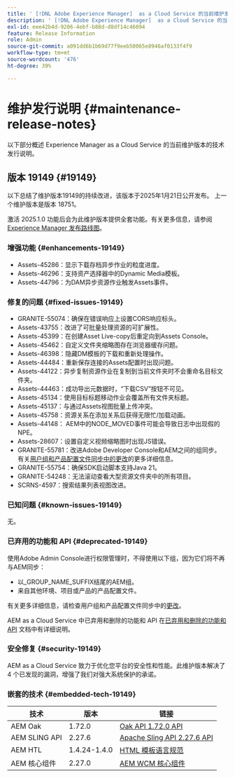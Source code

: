 ```yaml
---
title: ' [!DNL Adobe Experience Manager]  as a Cloud Service 的当前维护发行说明。'
description: ' [!DNL Adobe Experience Manager]  as a Cloud Service 的当前维护发行说明。'
exl-id: eee42b4d-9206-4ebf-b88d-d8df14c46094
feature: Release Information
role: Admin
source-git-commit: a091dd6b1b69d77f9eeb50065e8946af0133f4f9
workflow-type: tm+mt
source-wordcount: '476'
ht-degree: 39%

---
```



# 维护发行说明 {#maintenance-release-notes}

以下部分概述 Experience Manager as a Cloud Service 的当前维护版本的技术发行说明。

## 版本 19149 {#19149}

以下总结了维护版本19149的持续改进，该版本于2025年1月21日公开发布。 上一个维护版本是版本 18751。

激活 2025.1.0 功能后会为此维护版本提供全套功能。有关更多信息，请参阅[ Experience Manager 发布路线图](https://experienceleague.adobe.com/zh-hans/docs/experience-manager-release-information/aem-release-updates/update-releases-roadmap)。

### 增强功能 {#enhancements-19149}

* Assets-45286：显示下载存档异步作业的粒度进度。
* Assets-46296：支持资产选择器中的Dynamic Media模板。
* Assets-44796：为DAM异步资源作业触发Assets事件。

### 修复的问题 {#fixed-issues-19149}

* GRANITE-55074：确保在错误响应上设置CORS响应标头。
* Assets-43755：改进了可批量处理资源的可扩展性。
* Assets-45399：在创建Asset Live-copy后重定向到Assets Console。
* Assets-45462：自定义文件夹缩略图存在浏览器缓存问题。
* Assets-46398：隐藏DM模板的下载和重新处理操作。
* Assets-44484：重新保存连接的Assets配置时出现问题。
* Assets-44122：异步复制资源作业在复制到当前文件夹时不会重命名目标文件夹。
* Assets-44463：成功导出元数据时，“下载CSV”按钮不可见。
* Assets-45134：使用目标标题移动作业会覆盖所有文件夹标题。
* Assets-45137：与通过Assets视图批量上传冲突。
* Assets-45758：资源关系在添加关系后获得无限忙/加载动画。
* Assets-44148： AEM中的NODE_MOVED事件可能会导致日志中出现假的NPE。
* Assets-28607：设置自定义视频缩略图时出现JS错误。
* GRANITE-55781：改进Adobe Developer Console和AEM之间的组同步。 有关[用户组和产品配置文件同步中的更改](https://experienceleague.adobe.com/en/docs/experience-manager-cloud-service/content/security/changes-in-user-group-and-product-profile-synchronization)的更多详细信息。
* GRANITE-55754：确保SDK启动脚本支持Java 21。
* GRANITE-54248：无法滚动查看大型资源文件夹中的所有项目。
* SCRNS-4597：搜索结果列表视图改进。


### 已知问题 {#known-issues-19149}

无。

### 已弃用的功能和 API {#deprecated-19149}

使用Adobe Admin Console进行权限管理时，不得使用以下组，因为它们将不再与AEM同步：
* 以_GROUP_NAME_SUFFIX结尾的AEM组。
* 来自其他环境、项目或产品的产品配置文件。

有关更多详细信息，请检查用户组和产品配置文件同步中的[更改](https://experienceleague.adobe.com/en/docs/experience-manager-cloud-service/content/security/changes-in-user-group-and-product-profile-synchronization)。


AEM as a Cloud Service 中已弃用和删除的功能和 API 在[已弃用和删除的功能和 API](/help/release-notes/deprecated-removed-features.md) 文档中有详细说明。

### 安全修复 {#security-19149}

AEM as a Cloud Service 致力于优化您平台的安全性和性能。此维护版本解决了 4 个已发现的漏洞，增强了我们对强大系统保护的承诺。

### 嵌套的技术 {#embedded-tech-19149}

| 技术 | 版本 | 链接 |
|---|---|---|
| AEM Oak | 1.72.0 | [Oak API 1.72.0 API](https://www.javadoc.io/doc/org.apache.jackrabbit/oak-api/1.72.0/index.html) |
| AEM SLING API | 2.27.6 | [Apache Sling API 2.27.6 API](https://www.javadoc.io/doc/org.apache.sling/org.apache.sling.api/latest/index.html) |
| AEM HTL | 1.4.24-1.4.0 | [HTML 模板语言规范](https://github.com/adobe/htl-spec) |
| AEM 核心组件 | 2.27.0 | [AEM WCM 核心组件](https://github.com/adobe/aem-core-wcm-components) |
